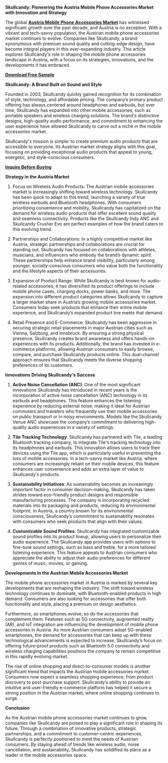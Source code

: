 **Skullcandy: Pioneering the Austria Mobile Phone Accessories Market with Innovation and Strategy**

The global **[Austria Mobile Phone Accessories Market](https://www.nextmsc.com/report/austria-mobile-phone-accessories-market)** has witnessed significant growth over the past decade, and Austria is no exception. With a vibrant and tech-savvy population, the Austrian mobile phone accessories market continues to evolve. Companies like Skullcandy, a brand synonymous with premium sound quality and cutting-edge design, have become integral players in this ever-expanding industry. This article explores Skullcandy's role in shaping the mobile phone accessories landscape in Austria, with a focus on its strategies, innovations, and the developments it has embraced.

**[Download Free Sample](https://www.nextmsc.com/austria-mobile-phone-accessories-market/request-sample)** 

**Skullcandy: A Brand Built on Sound and Style**

Founded in 2003, Skullcandy quickly gained recognition for its combination of style, technology, and affordable pricing. The company’s primary product offering has always centered around headphones and earbuds, but over time, Skullcandy has expanded into other mobile accessories, such as portable speakers and wireless charging solutions. The brand's distinctive designs, high-quality audio performance, and commitment to enhancing the user experience have allowed Skullcandy to carve out a niche in the mobile accessories market.

Skullcandy's mission is simple: to create premium audio products that are accessible to everyone. Its Austrian market strategy aligns with this goal, focusing on providing exceptional audio products that appeal to young, energetic, and style-conscious consumers.

**[Inquire Before Buying](https://www.nextmsc.com/austria-mobile-phone-accessories-market/inquire-before-buying)**

**Strategy in the Austria Market**

  1. Focus on Wireless Audio Products: The Austrian mobile accessories market is increasingly shifting toward wireless technology. Skullcandy has been quick to adapt to this trend, launching a variety of true wireless earbuds and Bluetooth headphones. With consumers prioritizing convenience and mobility, Skullcandy has capitalized on the demand for wireless audio products that offer excellent sound quality and seamless connectivity. Products like the Skullcandy Indy ANC and Skullcandy Crusher Evo are perfect examples of how the brand caters to this evolving trend.
  
  2. Partnerships and Collaborations: In a highly competitive market like Austria, strategic partnerships and collaborations are crucial for standing out. Skullcandy has focused on collaborations with athletes, musicians, and influencers who embody the brand’s dynamic spirit. These partnerships help enhance brand visibility, particularly among younger, socially-conscious consumers who value both the functionality and the lifestyle aspects of their accessories.
  
  3. Expansion of Product Range: While Skullcandy is best known for audio-related accessories, it has diversified its product offerings to include mobile phone cases, charging docks, power banks, and more. The expansion into different product categories allows Skullcandy to capture a larger market share in Austria’s growing mobile accessories market. Consumers today seek products that enhance their entire mobile experience, and Skullcandy’s expanded product line meets that demand.
  
  4. Retail Presence and E-Commerce: Skullcandy has been aggressive in securing strategic retail placements in major Austrian cities such as Vienna, Salzburg, and Innsbruck. By ensuring a strong physical presence, Skullcandy creates brand awareness and offers hands-on experiences with its products. Additionally, the brand has invested in e-commerce platforms, allowing Austrian consumers to easily browse, compare, and purchase Skullcandy products online. This dual-channel approach ensures that Skullcandy meets the diverse shopping preferences of its customers.

**Innovations Driving Skullcandy's Success**
    
  1. **Active Noise Cancellation (ANC)**: One of the most significant innovations Skullcandy has introduced in recent years is the incorporation of active noise cancellation (ANC) technology in its earbuds and headphones. This feature enhances the listening experience by reducing external noise, making it ideal for Austrian commuters and travelers who frequently use their mobile accessories on public transport or in noisy environments. Models like the Skullcandy Venue ANC showcase the company’s commitment to delivering high-quality audio experiences in a variety of settings.
  
  2. **Tile Tracking Technology**: Skullcandy has partnered with Tile, a leading Bluetooth tracking company, to integrate Tile's tracking technology into its headphones and earbuds. This innovation allows users to track their devices using the Tile app, which is particularly useful in preventing the loss of mobile accessories. In a tech-savvy market like Austria, where consumers are increasingly reliant on their mobile devices, this feature enhances user convenience and adds an extra layer of value to Skullcandy's products.
  
  3. **Sustainability Initiatives**: As sustainability becomes an increasingly important factor in consumer decision-making, Skullcandy has taken strides toward eco-friendly product designs and responsible manufacturing processes. The company is incorporating recycled materials into its packaging and products, reducing its environmental footprint. In Austria, a country known for its environmental consciousness, Skullcandy’s commitment to sustainability resonates with consumers who seek products that align with their values.
  
  4. **Customizable Sound Profiles**: Skullcandy has integrated customizable sound profiles into its product lineup, allowing users to personalize their audio experience. The Skullcandy app provides users with options to fine-tune sound settings, such as bass and treble, for a more tailored listening experience. This feature appeals to Austrian consumers who appreciate the ability to adjust their audio preferences for different genres of music, movies, or gaming.

**Developments in the Austrian Mobile Accessories Market**

The mobile phone accessories market in Austria is marked by several key developments that are reshaping the industry. The shift toward wireless technology continues to dominate, with Bluetooth-enabled products in high demand. Consumers are also looking for accessories that offer both functionality and style, placing a premium on design aesthetics.

Furthermore, as smartphones evolve, so do the accessories that complement them. Features such as 5G connectivity, augmented reality (AR), and IoT integration are influencing the development of mobile phone accessories in Austria. As more Austrian consumers adopt 5G-enabled smartphones, the demand for accessories that can keep up with these technological advancements is expected to increase. Skullcandy’s focus on offering future-proof products such as Bluetooth 5.0 connectivity and wireless charging capabilities positions the company to remain competitive in this rapidly evolving market.

The rise of online shopping and direct-to-consumer models is another significant trend that impacts the Austrian mobile accessories market. Consumers now expect a seamless shopping experience, from product discovery to post-purchase support. Skullcandy’s ability to provide an intuitive and user-friendly e-commerce platform has helped it secure a strong position in the Austrian market, where online shopping continues to surge.

**Conclusion**

As the Austrian mobile phone accessories market continues to grow, companies like Skullcandy are poised to play a significant role in shaping its future. Through a combination of innovative products, strategic partnerships, and a commitment to customer-centric experiences, Skullcandy is perfectly positioned to meet the needs of Austrian consumers. By staying ahead of trends like wireless audio, noise cancellation, and sustainability, Skullcandy has solidified its place as a leader in the mobile accessories space.

